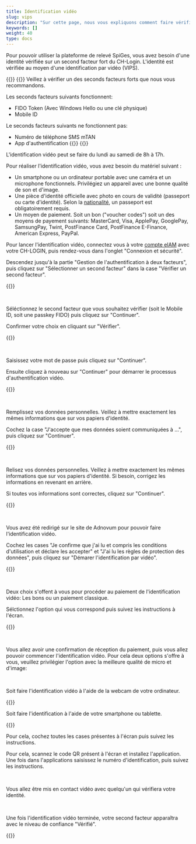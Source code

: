 ```yaml
---
title: Identification vidéo
slug: vips
description: "Sur cette page, nous vous expliquons comment faire vérifier votre identitié à l'aide de l'authentification vidéo."
keywords: []
weight: 40
type: docs
---
```


Pour pouvoir utiliser la plateforme de relevé SpiGes, vous avez besoin d'une identité vérifiée sur un second facteur fort du CH-Login. L'identité est vérifiée au moyen d'une identification par vidéo (VIPS).

{{<alert color="warning">}}
{{<markdown>}}
Veillez à vérifier un des seconds facteurs forts que nous vous recommandons.

Les seconds facteurs suivants fonctionnent:

- FIDO Token (Avec Windows Hello ou une clé physique)
- Mobile ID

Le seconds facteurs suivants ne fonctionnent pas:

- Numéro de téléphone SMS mTAN
- App d'authentification 
{{</markdown>}}
{{</alert>}}

L'identification vidéo peut se faire du lundi au samedi de 8h à 17h.

Pour réaliser l'identification vidéo, vous avez besoin du matériel suivant :
- Un smartphone ou un ordinateur portable avec une caméra et un microphone fonctionnels. Privilégiez un appareil avec une bonne qualité de son et d'image.  
- Une pièce d'identité officielle avec photo en cours de validité (passeport ou carte d'identité). Selon la [nationalité](https://help.eiam.swiss/r/intrumcountryident/intrumcountryident_de.pdf?t=1688707317), un passeport est obligatoirement requis.
- Un moyen de paiement. Soit un bon ("voucher codes") soit un des moyens de payement suivants: MasterCard, Visa, ApplePay, GooglePay, SamsungPay, Twint, PostFinance Card, PostFinance E-Finance, American Express, PayPal.

<!-- 1ere paire de colonnes -->

<div class="two_column">

<div class="left_col">
<!-- First column content goes here -->
<p> Pour lancer l'identification vidéo, connectez vous à votre <a href="https://www.myaccount.eiam.admin.ch/"> compte eIAM</a> avec votre CH-LOGIN, puis rendez-vous dans l'onglet "Connexion et sécurité". </p>

<p> Descendez jusqu'à la partie "Gestion de l'authentification à deux facteurs", puis cliquez sur "Sélectionner un second facteur" dans la case "Vérifier un second facteur".  </p>
</div>

<div class="right_col">
<!-- Second column content goes here -->
{{<insertImage image="selection_second_facteur.png" description="Choix connexion" class="edge max-w-90">}}
</div>

</div>

&nbsp;

<!-- 2ème paire de colonnes -->

<div class="two_column">

<div class="left_col">
<!-- First column content goes here -->
<p> Séléctionnez le second facteur que vous souhaitez vérifier (soit le Mobile ID, soit une passkey FIDO) puis cliquez sur "Continuer". </p>

<p> Confirmer votre choix en cliquant sur "Vérifier". </p>
</div>

<div class="right_col">
<!-- Second column content goes here -->
{{<insertImage image="selection_mobileid.png" description="Choix connexion" class="edge max-w-90">}}
</div>

</div>

&nbsp;

<!-- 3ème paire de colonnes -->

<div class="two_column">

<div class="left_col">
<!-- First column content goes here -->
<p> Saisissez votre mot de passe puis cliquez sur "Continuer". </p>

<p> Ensuite cliquez à nouveau sur "Continuer" pour démarrer le processus d'authentification vidéo. </p>
</div>

<div class="right_col">
<!-- Second column content goes here -->
{{<insertImage image="vips_saisie_mdp.png" description="Choix connexion" class="edge max-w-90">}}
</div>

</div>

&nbsp;

<!-- 4ème paire de colonnes -->

<div class="two_column">

<div class="left_col">
<!-- First column content goes here -->
<p> Remplissez vos données personnelles. Veillez à mettre exactement les mêmes informations que sur vos papiers d'identité. </p>

<p> Cochez la case "J'accepte que mes données soient communiquées à ...", puis cliquez sur "Continuer". </p>
</div>

<div class="right_col">
<!-- Second column content goes here -->
{{<insertImage image="saisie_donnees_perso.png" description="Choix connexion" class="edge max-w-90">}}
</div>

</div>

&nbsp;

<!-- 5ème paire de colonnes -->

<div class="two_column">

<div class="left_col">
<!-- First column content goes here -->
<p> Relisez vos données personnelles. Veillez à mettre exactement les mêmes informations que sur vos papiers d'identité. Si besoin, corrigez les informations en revenant en arrière.</p>

<p> Si toutes vos informations sont correctes, cliquez sur "Continuer". </p>
</div>

<div class="right_col">
<!-- Second column content goes here -->
{{<insertImage image="controle_infos.png" description="Choix connexion" class="edge max-w-90">}}
</div>

</div>

&nbsp;

<!-- 6ème paire de colonnes -->

<div class="two_column">

<div class="left_col">
<!-- First column content goes here -->
<p> Vous avez été redirigé sur le site de Adnovum pour pouvoir faire l'identification vidéo.</p>

<p> Cochez les cases "Je confirme que j'ai lu et compris les conditions d'utilisation et déclare les accepter" et "J'ai lu les règles de protection des données", puis cliquez sur "Démarer l'identification par vidéo". </p>
</div>

<div class="right_col">
<!-- Second column content goes here -->
{{<insertImage image="condition_adn.png" description="Choix connexion" class="edge max-w-90">}}
</div>

</div>

&nbsp;

<!-- 7ème paire de colonnes -->

<div class="two_column">

<div class="left_col">
<!-- First column content goes here -->
<p> Deux choix s'offent à vous pour procéder au paiement de l'identification vidéo: Les bons ou un paiement classique. </p>

<p> Sélctionnez l'option qui vous correspond puis suivez les instructions à l'écran. </p>
</div>

<div class="right_col">
<!-- Second column content goes here -->
{{<insertImage image="paiement_video.png" description="Choix connexion" class="edge max-w-90">}}
</div>

</div>

&nbsp;

Vous allez avoir une confirmation de réception du paiement, puis vous allez pouvoir commencer l'identification vidéo. Pour cela deux options s'offre à vous, veuillez privilégier l'option avec la meilleure qualité de micro et d'image:

&nbsp;

<!-- 8ème paire de colonnes -->
<div class="two_column">

<div class="left_col">
<!-- First column content goes here -->
<p> Soit faire l'identification vidéo à l'aide de la webcam de votre ordinateur. </p>

<p> {{<insertImage image="choix_ordi.png" description="Choix connexion" class="edge max-w-90">}}</p>

</div>

<div class="right_col">
<!-- Second column content goes here -->
<p> Soit faire l'identification à l'aide de votre smartphone ou tablette. </p>

<p> {{<insertImage image="choix_tel.png" description="Choix connexion" class="edge max-w-90">}} </p>
</div>

</div>

<!-- 8ème paire de colonnes bis -->
<div class="two_column">

<div class="left_col">
<!-- First column content goes here -->
<p> Pour cela, cochez toutes les cases présentes à l'écran puis suivez les instructions. </p>

</div>

<div class="right_col">
<!-- Second column content goes here -->
<p> Pour cela, scannez le code QR présent à l'écran et installez l'application. Une fois dans l'applications saisissez le numéro d'identification, puis suivez les instructions. </p>
</div>

</div>

&nbsp;

Vous allez être mis en contact vidéo avec quelqu'un qui vérifiera votre identité.

&nbsp;

<!-- 9ème paire de colonnes -->

<div class="two_column">

<div class="left_col">
<!-- First column content goes here -->
<p> Une fois l'identification vidéo terminée, votre second facteur apparaîtra avec le niveau de confiance "Vérifié". </p>

<div class="right_col">
<!-- Second column content goes here -->
{{<insertImage image="mobileid_verifie.png" description="Choix connexion" class="edge max-w-90">}}
</div>

</div>
